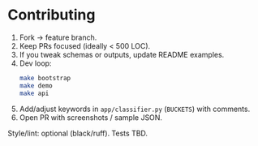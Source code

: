 # Contributing

1. Fork → feature branch.
2. Keep PRs focused (ideally < 500 LOC).
3. If you tweak schemas or outputs, update README examples.
4. Dev loop:
   ```bash
   make bootstrap
   make demo
   make api
   ```
5. Add/adjust keywords in `app/classifier.py` (`BUCKETS`) with comments.
6. Open PR with screenshots / sample JSON.

Style/lint: optional (black/ruff). Tests TBD.
